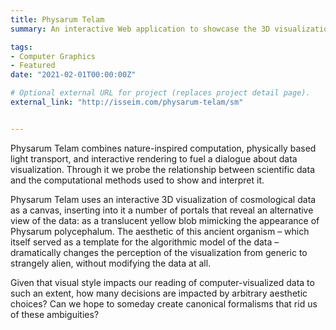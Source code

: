 ```yaml
---
title: Physarum Telam
summary: An interactive Web application to showcase the 3D visualization of cosmological data, rendered as a photo-realistic translucent yellow blob mimicking the appearance of Slime Mold using physically-based volumetric path tracing.

tags:
- Computer Graphics
- Featured
date: "2021-02-01T00:00:00Z"

# Optional external URL for project (replaces project detail page).
external_link: "http://isseim.com/physarum-telam/sm"


---
```


Physarum Telam combines nature-inspired computation, physically based light transport, and interactive rendering to fuel a dialogue about data visualization. Through it we probe the relationship between scientific data and the computational methods used to show and interpret it.

Physarum Telam uses an interactive 3D visualization of cosmological data as a canvas, inserting into it a number of portals that reveal an alternative view of the data: as a translucent yellow blob mimicking the appearance of Physarum polycephalum. The aesthetic of this ancient organism – which itself served as a template for the algorithmic model of the data – dramatically changes the perception of the visualization from generic to strangely alien, without modifying the data at all.

Given that visual style impacts our reading of computer-visualized data to such an extent, how many decisions are impacted by arbitrary aesthetic choices? Can we hope to someday create canonical formalisms that rid us of these ambiguities?
